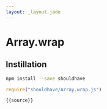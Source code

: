 ```yaml
---
layout: _layout.jade
---
```


# Array.wrap

## Instillation

```sh
npm install --save shouldhave
```

```js
require("shouldhave/Array.wrap.js")
```

```js
{{source}}
```